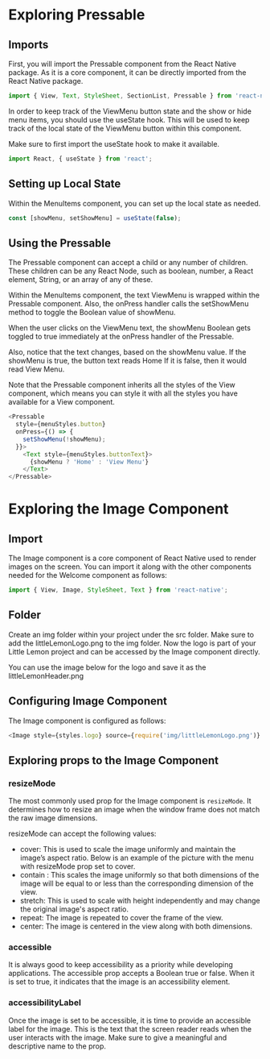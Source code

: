 # Exploring Pressable

## Imports
First, you will import the Pressable component from the React Native package. As it is a core component, it can be directly imported from the React Native package. 
```js
import { View, Text, StyleSheet, SectionList, Pressable } from 'react-native'
```

In order to keep track of the ViewMenu button state and the show or hide menu items, you should use the useState hook. This will be used to keep track of the local state of the ViewMenu button within this component.

Make sure to first import the useState hook to make it available.
```js
import React, { useState } from 'react'; 
```

## Setting up Local State
Within the MenuItems component, you can set up the local state as needed.
```js
const [showMenu, setShowMenu] = useState(false);
```

## Using the Pressable
The Pressable component can accept a child or any number of children. These children can be any React Node, such as boolean, number, a React element, String, or an array of any of these.   

Within the MenuItems component, the text ViewMenu is wrapped within the Pressable component. Also, the onPress handler calls the setShowMenu method to toggle the Boolean value of showMenu.

When the user clicks on the ViewMenu text, the showMenu Boolean gets toggled to true immediately at the onPress handler of the Pressable.

Also, notice that the text changes, based on the showMenu value. If the showMenu is true, the button text reads 
Home If it is false, then it would read View Menu.

Note that the Pressable component inherits all the styles of the View component, which means you can style it with all the styles you have available for a View component.
```js
<Pressable 
  style={menuStyles.button} 
  onPress={() => { 
    setShowMenu(!showMenu); 
  }}> 
    <Text style={menuStyles.buttonText}> 
      {showMenu ? 'Home' : 'View Menu'} 
    </Text> 
</Pressable> 
```

# Exploring the Image Component

## Import 
The Image component is a core component of React Native used to render images on the screen. You can import it along with the other components needed for the Welcome component as follows:
```js
import { View, Image, StyleSheet, Text } from 'react-native'; 
```

## Folder
Create an img folder within your project under the src folder. Make sure to add the littleLemonLogo.png to the img folder. Now the logo is part of your Little Lemon project and can be accessed by the Image component directly.

You can use the image below for the logo and save it as the littleLemonHeader.png

## Configuring Image Component
The Image component is configured as follows:
```js
<Image style={styles.logo} source={require('img/littleLemonLogo.png')} />
```

## Exploring props to the Image Component

### resizeMode
The most commonly used prop for the Image component is `resizeMode`. It determines how to resize an image when the window frame does not match the raw image dimensions.

resizeMode can accept the following values:

- cover: This is used to scale the image uniformly and maintain the image’s aspect ratio. Below is an example of the picture with the menu with resizeMode prop set to cover.
- contain : This scales the image uniformly so that both dimensions of the image will be equal to or less than the corresponding dimension of the view.
- stretch: This is used to scale with height independently and may change the original image's aspect ratio.
- repeat: The image is repeated to cover the frame of the view. 
- center: The image is centered in the view along with both dimensions. 

### accessible
It is always good to keep accessibility as a priority while developing applications. The accessible prop accepts a Boolean true or false. When it is set to true, it indicates that the image is an accessibility element.

### accessibilityLabel
Once the image is set to be accessible, it is time to provide an accessible label for the image. This is the text that the screen reader reads when the user interacts with the image. Make sure to give a meaningful and descriptive name to the prop.